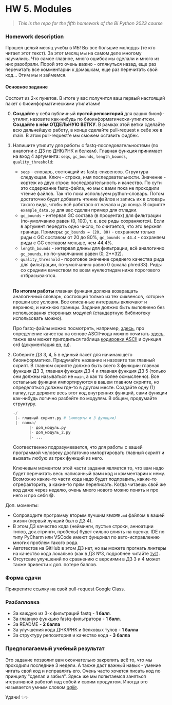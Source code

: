 # HW 5. Modules
> *This is the repo for the fifth homework of the BI Python 2023 course*

### Homework description

Прошел целый месяц учебы в ИБ! Вы все большие молодцы (те кто читает этот текст). За этот месяц мы на самом деле многому научились. Что самое главное, много ошибок мы сделали и много из них разобрали. Порой это очень важно - оглянуться назад, еще раз перечитать все комментарии к домашкам, еще раз перечитать свой код... Этим мы и займемся.

#### Основное задание

Состоит из 2-х пунктов. В итоге у вас получится ваш первый настоящий пакет с биоинформатическими утилитами!

0. **Создайте** у себя публичный **пустой  репозиторий** для ваших бионф-утилит, назовите как-нибудь по биоинформатически-утилитски. **Создайте в нём ОТДЕЛЬНУЮ ВЕТКУ**. В рамках этой ветки сделайте всю дальнейшую работу, в конце сделайте pull-request к себе же в main. В этом pull-request'е мы сможем оставить фидбек.

1. Напишите утилиту для работы с fastq-последовательностями (по аналогии с ДЗ по ДНК/РНК и белкам). Главная функция принимает на вход 4 аргумента: `seqs`, `gc_bounds`, `length_bounds`, `quality_threshold`:
    -  `seqs` - словарь, состоящий из fastq-сиквенсов. Структура следующая. Ключ - строка, имя последовательности. Значение - кортеж из двух строк: последовательность и качество. По сути это содержание fastq-файла, но мы с вами пока не проходили чтение файлов. Так что пока используем python-словарь. Потом достаточно будет добавить чтение файлов и запись их в словарь такого вида, чтобы всё работало от начала и до конца. В скрипте `example_data.py` для вас сделан пример для отладки.
    - `gc_bounds` - интервал GC состава (в процентах) для фильтрации (по-умолчанию равен (0, 100), т. е. все риды сохраняются). Если в аргумент передать одно число, то считается, что это верхняя граница. Примеры: `gc_bounds = (20, 80)` - сохраняем только риды с GC составом от 20 до 80%, `gc_bounds = 44.4` - сохраняем риды с GC составом меньше, чем 44.4%.
    - `length_bounds` - интервал длины для фильтрации, всё аналогично `gc_bounds`, но по-умолчанию равен (0, 2**32).
    - `quality_threshold` - пороговое значение среднего качества рида для фильтрации, по-умолчанию равно 0 (шкала phred33). Риды со средним качеством по всем нуклеотидам ниже порогового отбрасываются. </br></br>
   
    **По итогам работы** главная функция должна возвращать аналогичный словарь, состоящий только из тех сиквенсов, которые прошли все условия. Все описанные интервалы включают и верхнюю, и нижнюю границы. Задание должно быть выполнено без использования сторонных модулей (стандартную библиотеку использовать можно). </br>
   
    Про fastq-файлы можно посмотреть, например, [здесь](https://stepik.org/lesson/32398/step/1?unit=12379), про определение качества на основе ASCII-кода можно почитать [здесь](https://support.illumina.com/help/BaseSpace_OLH_009008/Content/Source/Informatics/BS/QualityScoreEncoding_swBS.htm), также вам может пригодиться таблица [кодировки ASCII](https://www.asciitable.com/) и функция ord (документация [en](https://docs.python.org/3/library/functions.html#ord), [ru](https://docs-python.ru/tutorial/vstroennye-funktsii-interpretatora-python/funktsija-ord/)).



2. Соберите ДЗ 3, 4, 5 в единый пакет для начинающего биоинформатика. Придумайте название и назовите так главный скрипт. В главном скрипте должно быть всего 3 функции: главная функция ДЗ 3, главная функция ДЗ 4 и главная функция ДЗ 5 (только они должны называться не `main`, а как то более осмысленно). Все остальные функции импортируются в вашем главном скрипте, но определяться должны где-то в другом месте. Создайте одну (1) папку, где держите весь этот код внутренних функций, сами функции как-нибудь логично разбейте по модулям. В общем, продумайте структуру.

    ```python
    -/
     |- главный скрипт.py # (импорты и 3 функции)
     |- папка/
           |- доп_модуль.py
           |- доп_модуль_2.py
           |- ...
    ``` 

    Соотвественно подразумевается, что для работы с вашей программой человеку достаточно импортировать главный скрипт и вызвать любую из трех функций из него. </br>

    Ключевым моментом этой части задания является то, что вам надо будет перечитать весь написанный вами код и комментарии к нему. Возможно какие-то части кода надо будет подправить, какие-то отрефакторить, а какие-то прям переписать. Когда читаешь свой же код даже через неделю, очень много нового можно понять и про него и про себя 😁. 






Доп. моменты:
- Сопроводите программу вторым лучшим `README.md` файлом в вашей жизни (первый лучший был в ДЗ 4).
- В этом ДЗ качество кода (нейминги, пустые строки, анноатции типов, док.стринги, пробелы) будет сильно влиять на оценку.  IDE по типу PyCharm или VSCode имеют фунцонал по авто-исправлению многих проблем такого рода. 
- Автотестов на GitHub в этом ДЗ нет, но вы можете прогнать линтеры на качество кода локально (как в ДЗ №3, подробнее читайте [тут](https://plausible-cannon-091.notion.site/Code-auto-checks-02b2ea69c1d545fca07b50ce5933ed5f?pvs=4)). 
- Отсутсвие улучшений по сравнению с версиями в ДЗ 3 и 4 может также привести к доп. потере баллов.


### Форма сдачи

Прикрепите ссылку на свой pull-request Google Class.


### Pазбалловка

- За каждую из 3-x фильтраций fastq - **1 балл**.
- За главную функцию fastq-фильтратора - **1 балл**.
- За README - **2 балла**
- За улучшения кода ДНК/РНК и белковых тулов - **1 балла**
- За структуру репозитория и качество кода - **3 балла**





### **Предполагаемый учебный результат**

Это задание позволит вам окончательно закрепить всё то, что мы проходили последние 3 недели. А также даст важный навык - умение читать свой код и исправлять его. Очень часто хочется писать код по принципу "сделал и забыл". Здесь же мы попытаемся заняться итеративной работой над собой и своим продуктом. Иногда это называется умным словом [*agile*](https://www.4gclinical.com/hs-fs/hubfs/waterfall_v_agile.jpg?width=1600&name=waterfall_v_agile.jpg).

Удачи! ✨✨